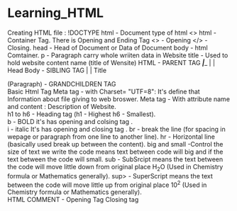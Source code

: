 # Learning_HTML
Creating HTML file :
!DOCTYPE html - Document type of html <>
html - Container Tag. There is Opening and Ending Tag <> - Opening </> - Closing.
head - Head of Document or Data of Document
body - html Comtainer.
p   - Paragraph carry whole wriiten data in Website
title - Used to hold website content name (title of Wensite)
                                HTML - PARENT TAG
                                _____|______
                                |           |
                              Head         Body - SIBLING TAG
                                |            |
                              Title         <p> (Paragraph) - GRANDCHILDREN TAG   
Basic Html Tag
Meta tag - with Charset= "UTF=8": It's define that Information about file giving to web broswer.
Meta tag - With attribute name and content : Description of Website.  
h1 to h6 - Heading tag (h1 - Highest h6 - Smallest).    
b - BOLD it's has opening and colsing tag <b></b>.    
i - italic It's has opening and closing tag <i></i>.
br - break the line (for spacing in wepage or paragraph from one line to another line).
hr - Horizontal line (basically used break up between the content).
big and small -Control the size of text we write the code <big></big> means text between code will big and if <small></small> the text between the code will small.
sub - SubSrcipt means the text between the code will move little down from original place H<sub>2</sub>O (Used in Chemistry formula or Mathematics generally).
sup> - SuperScript  means the text between the code will move little up from original place 10<sup>2</sup> (Used in Chemistry formula or Mathematics generally).   
HTML COMMENT - Opening Tag <!-- ALL THE CODE BETWEEN THIS LINE  OR BELOW IS THIS ARE NOT SEEN IN WEB PAGE.--> Closing tag   